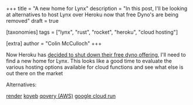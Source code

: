 +++
title = "A new home for Lynx"
description = "In this post, I'll be looking at alternatives to host Lynx over Heroku now that free Dyno's are being removed"
draft = true

[taxonomies]
tags = ["lynx", "rust", "rocket", "heroku", "cloud hosting"]

[extra]
author = "Colin McCulloch"
+++

Now Heroku has [decided to shut down their free dyno offering](https://blog.heroku.com/next-chapter), I'll need to find a new home for Lynx. This looks like a good time to evaluate the various hosting options available for cloud functions and see what else is out there on the market

<!-- more -->

Alternatives:

[render](https://render.com/docs/deploy-rocket-rust)
[koyeb](https://www.koyeb.com/tutorials/deploy-a-rust-web-app-with-rocket)
[qovery (AWS)](https://hub.qovery.com/guides/tutorial/how-to-deploy-a-rust-rest-api-application-on-aws-with-ease/)
[google cloud run](https://cprimozic.net/blog/rust-rocket-cloud-run/)
